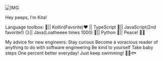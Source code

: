 ![IMG](https://media.licdn.com/dms/image/C4D16AQE0VsPIvSKjXw/profile-displaybackgroundimage-shrink_350_1400/0/1654303169171?e=1679529600&v=beta&t=ry45xfhtVJcNDcpOL_0KXzmE8TwT1VY1JUvAukArxxQ)

Hey peeps, I’m Kita!

Language toolbox: 🧰||
Kotlin(Favorite)❤️ ||
TypeScript 🤔||
JavaScript(2nd favorite!) 😏||
Java(Loatheeee times 1000) 😤||
Python 🎉||
Peace! ✌🏽

My advice for new engineers:
Stay curious
Become a voracious reader of anything to do with software engineering
Be kind to yourself
Take baby steps
One percent better everyday! 
Just keep swimming! 🐠🦈🐟
